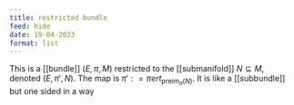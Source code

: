 ```yaml
---
title: restricted bundle
feed: hide
date: 19-04-2023
format: list
---
```



This is a [[bundle]] $(E, \pi, M)$ restricted to the [[submanifold]] $N\subseteq M$, denoted $(E, \pi', N)$. The map is $\pi' : =\piert_{\text{preim}_\pi(N)}$. It is like a [[subbundle]] but one sided in a way